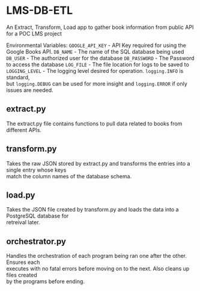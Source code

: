 # LMS-DB-ETL
An Extract, Transform, Load app to gather book information from public API for a POC LMS project

Environmental Variables:
`GOOGLE_API_KEY` - API Key required for using the Google Books API.
`DB_NAME`        - The name of the SQL database being used
`DB_USER`        - The authorized user for the database
`DB_PASSWORD`    - The Password to access the database
`LOG_FILE`       - The file location for logs to be saved to
`LOGGING_LEVEL`  - The logging level desired for operation. `logging.INFO` is standard,  
                   but `logging.DEBUG` can be used for more insight and `logging.ERROR` if only issues are needed.

## extract.py
The extract.py file contains functions to pull data related to books from different APIs.

## transform.py
Takes the raw JSON stored by extract.py and transforms the entries into a single entry whose keys  
match the column names of the database schema.

## load.py
Takes the JSON file created by transform.py and loads the data into a PostgreSQL database for  
retreival later.

## orchestrator.py
Handles the orchestration of each program being ran one after the other. Ensures each  
executes with no fatal errors before moving on to the next. Also cleans up files created  
by the programs before ending.